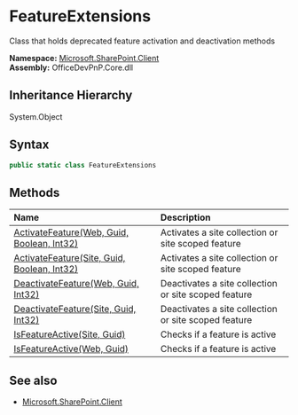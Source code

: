 # FeatureExtensions
Class that holds deprecated feature activation and deactivation methods  

**Namespace:** [Microsoft.SharePoint.Client](Microsoft.SharePoint.Client.md)  
**Assembly:** OfficeDevPnP.Core.dll  
## Inheritance Hierarchy
System.Object  

## Syntax
```C#
public static class FeatureExtensions
```
## Methods
|**Name**|**Description**|
|:-----|:-----|
| [ActivateFeature(Web, Guid, Boolean, Int32)](Microsoft.SharePoint.Client.FeatureExtensions.f271be19.md) | Activates a site collection or site scoped feature
| [ActivateFeature(Site, Guid, Boolean, Int32)](Microsoft.SharePoint.Client.FeatureExtensions.effd1d56.md) | Activates a site collection or site scoped feature
| [DeactivateFeature(Web, Guid, Int32)](Microsoft.SharePoint.Client.FeatureExtensions.6458f3d3.md) | Deactivates a site collection or site scoped feature
| [DeactivateFeature(Site, Guid, Int32)](Microsoft.SharePoint.Client.FeatureExtensions.7920b763.md) | Deactivates a site collection or site scoped feature
| [IsFeatureActive(Site, Guid)](Microsoft.SharePoint.Client.FeatureExtensions.cc2efbd1.md) | Checks if a feature is active
| [IsFeatureActive(Web, Guid)](Microsoft.SharePoint.Client.FeatureExtensions.f83ba9cd.md) | Checks if a feature is active
## See also
- [Microsoft.SharePoint.Client](Microsoft.SharePoint.Client.md)
